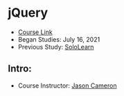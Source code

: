 # jQuery 
* [Course Link](#)
* Began Studies: July 16, 2021
* Previous Study:  [SoloLearn](#)


## Intro:
* Course Instructor:  [Jason Cameron](https://github.com/cameronwp)
